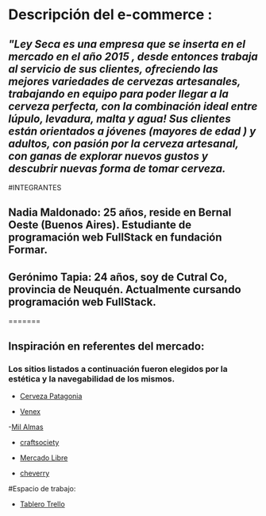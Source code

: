 # Descripción del e-commerce :

## _"Ley Seca es una empresa que se inserta en el mercado en el año 2015 , desde entonces trabaja al servicio de sus clientes, ofreciendo las mejores variedades de cervezas artesanales, trabajando en equipo para poder llegar a la cerveza perfecta, con la combinación ideal entre lúpulo, levadura, malta y agua! Sus clientes están orientados a jóvenes (mayores de edad ) y adultos, con pasión por la cerveza artesanal, con ganas de explorar nuevos gustos y descubrir nuevas forma de tomar cerveza._

>

#INTEGRANTES

## Nadia Maldonado: 25 años, reside en Bernal Oeste (Buenos Aires). Estudiante de programación web FullStack en fundación Formar.

## Gerónimo Tapia: 24 años, soy de Cutral Co, provincia de Neuquén. Actualmente cursando programación web FullStack.

=======

## Inspiración en referentes del mercado:

### Los sitios listados a continuación fueron elegidos por la estética y la navegabilidad de los mismos.

- [Cerveza Patagonia](https://www.cervezapatagonia.com.ar/)

- [Venex](https://www.venex.com.ar/)

-[Mil Almas](https://www.milalmas.beer/)

- [craftsociety](https://www.craftsociety.com.ar/?gclid=CjwKCAjwquWVBhBrEiwAt1KmwvvwFtQrqSaOs3-Ecn_1KBAO6OcjoElNSsuIP24uRLH1i5PFdshIcxoCe9MQAvD_BwE)

- [Mercado Libre](https://www.mercadolibre.com.ar/#from=homecom)

- [cheverry](https://cheverry.com.ar/)
  >

#Espacio de trabajo:

- [Tablero Trello](https://trello.com/b/1eBA106j)
